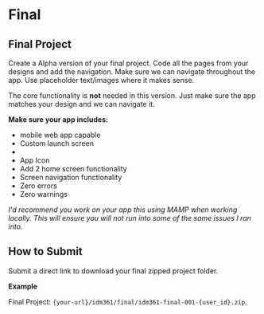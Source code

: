 # Final

## Final Project
Create a Alpha version of your final project. 
Code all the pages from your designs and add the navigation. Make sure we can navigate throughout the app. Use placeholder text/images where it makes sense.

The core functionality is **not** needed in this version. Just make sure the app matches your design and we can navigate it. 

**Make sure your app includes:**
-  mobile web app capable
-  Custom launch screen
  - 
- App Icon
- Add 2 home screen functionality
- Screen navigation functionality
- Zero errors
- Zero warnings


_I'd recommend you work on your app this using MAMP when working locally. This will ensure you will not run into some of the same issues I ran into._

## How to Submit
Submit a direct link to download your final zipped project folder. 

**Example**

Final Project: `{your-url}/idm361/final/idm361-final-001-{user_id}.zip`. 

